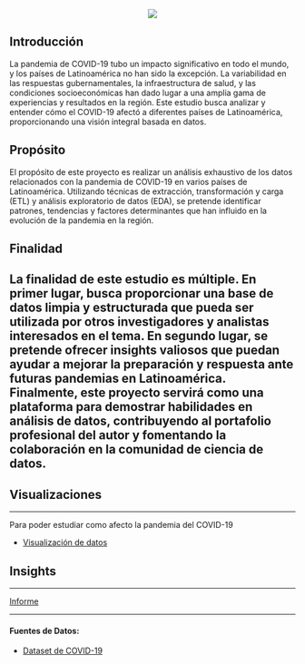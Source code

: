 <p align="center">
<img src="Imagenes/portada.png"   >
</p>

## Introducción
La pandemia de COVID-19 tubo un impacto significativo en todo el mundo, y los países de Latinoamérica no han sido la excepción. La variabilidad en las respuestas gubernamentales, la infraestructura de salud, y las condiciones socioeconómicas han dado lugar a una amplia gama de experiencias y resultados en la región. Este estudio busca analizar y entender cómo el COVID-19 afectó a diferentes países de Latinoamérica, proporcionando una visión integral basada en datos.

## Propósito
El propósito de este proyecto es realizar un análisis exhaustivo de los datos relacionados con la pandemia de COVID-19 en varios países de Latinoamérica. Utilizando técnicas de extracción, transformación y carga (ETL) y análisis exploratorio de datos (EDA), se pretende identificar patrones, tendencias y factores determinantes que han influido en la evolución de la pandemia en la región.

## Finalidad
La finalidad de este estudio es múltiple. En primer lugar, busca proporcionar una base de datos limpia y estructurada que pueda ser utilizada por otros investigadores y analistas interesados en el tema. En segundo lugar, se pretende ofrecer insights valiosos que puedan ayudar a mejorar la preparación y respuesta ante futuras pandemias en Latinoamérica. Finalmente, este proyecto servirá como una plataforma para demostrar habilidades en análisis de datos, contribuyendo al portafolio profesional del autor y fomentando la colaboración en la comunidad de ciencia de datos.
---

## Visualizaciones
---
Para poder estudiar como afecto la pandemia del COVID-19

- [Visualización de datos]()


## Insights
---
[Informe](https://github.com/eremohn/LATAM_COVID-19/blob/main/Informe/informe.md) 



---
#### Fuentes de Datos:
- [Dataset de COVID-19](https://drive.google.com/file/d/1asTXNEx_IGFDheRIDqPteII12Iz7Ghj2/view?usp=drive_link)
